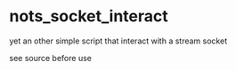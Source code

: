 nots_socket_interact
====================

yet an other simple script that interact with a stream socket

see source before use
